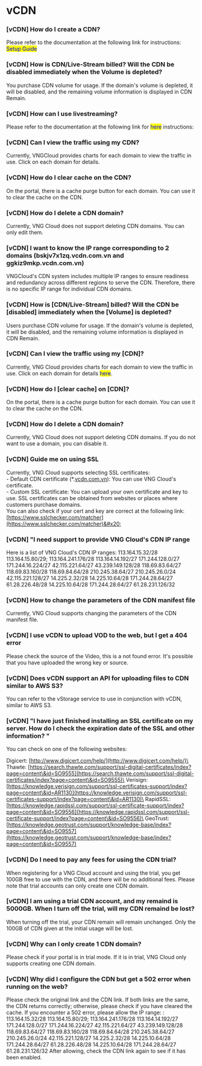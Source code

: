 # vCDN

### \[vCDN] How do I create a CDN?

Please refer to the documentation at the following link for instructions: <mark style="color:blue;">Setup Guide</mark>

### \[vCDN] How is CDN/Live-Stream billed? Will the CDN be disabled immediately when the Volume is depleted?

You purchase CDN volume for usage. If the domain's volume is depleted, it will be disabled, and the remaining volume information is displayed in CDN Remain.

### \[vCDN] How can I use livestreaming?

Please refer to the documentation at the following link for <mark style="color:blue;">here</mark> instructions:

### \[vCDN] Can I view the traffic using my CDN?

Currently, VNGCloud provides charts for each domain to view the traffic in use. Click on each domain for details.

### \[vCDN] How do I clear cache on the CDN?

On the portal, there is a cache purge button for each domain. You can use it to clear the cache on the CDN.

### \[vCDN] How do I delete a CDN domain?

Currently, VNG Cloud does not support deleting CDN domains. You can only edit them.

### \[vCDN] I want to know the IP range corresponding to 2 domains (bskjv7x1zq.vcdn.com.vn and ggkiz9mkp.vcdn.com.vn)

VNGCloud's CDN system includes multiple IP ranges to ensure readiness and redundancy across different regions to serve the CDN. Therefore, there is no specific IP range for individual CDN domains.

### \[vCDN] How is \[CDN/Live-Stream] billed? Will the CDN be \[disabled] immediately when the \[Volume] is depleted?

Users purchase CDN volume for usage. If the domain's volume is depleted, it will be disabled, and the remaining volume information is displayed in CDN Remain.

### \[vCDN] Can I view the traffic using my \[CDN]?

Currently, VNG Cloud provides charts for each domain to view the traffic in use. Click on each domain for details <mark style="color:blue;">here</mark>.

### \[vCDN] How do I \[clear cache] on \[CDN]?

On the portal, there is a cache purge button for each domain. You can use it to clear the cache on the CDN.

### \[vCDN] How do I delete a CDN domain?

Currently, VNG Cloud does not support deleting CDN domains. If you do not want to use a domain, you can disable it.

### \[vCDN] Guide me on using SSL

Currently, VNG Cloud supports selecting SSL certificates:\
\- Default CDN certificate (\*.[vcdn.com.vn](http://vcdn.com.vn/)): You can use VNG Cloud's certificate.\
\- Custom SSL certificate: You can upload your own certificate and key to use. SSL certificates can be obtained from websites or places where customers purchase domains.\
You can also check if your cert and key are correct at the following link:\
[https://www.sslchecker.com/matcher](https://www.sslchecker.com/matcher)&#x20;

### \[vCDN] "I need support to provide VNG Cloud's CDN IP range

Here is a list of VNG Cloud's CDN IP ranges: 113.164.15.32/28 113.164.15.80/29; 113.164.241.176/28 113.164.14.192/27 171.244.128.0/27 171.244.16.224/27 42.115.221.64/27 43.239.149.128/28 118.69.83.64/27 118.69.83.160/28 118.69.84.64/28 210.245.38.64/27 210.245.26.0/24 42.115.221.128/27 14.225.2.32/28 14.225.10.64/28 171.244.28.64/27 61.28.226.48/28 14.225.10.64/28 171.244.28.64/27 61.28.231.126/32

### \[vCDN] How to change the parameters of the CDN manifest file

Currently, VNG Cloud supports changing the parameters of the CDN manifest file.

### \[vCDN] I use vCDN to upload VOD to the web, but I get a 404 error

Please check the source of the Video, this is a not found error. It's possible that you have uploaded the wrong key or source.

### \[vCDN] Does vCDN support an API for uploading files to CDN similar to AWS S3?

You can refer to the vStorage service to use in conjunction with vCDN, similar to AWS S3.

### \[vCDN] "I have just finished installing an SSL certificate on my server. How do I check the expiration date of the SSL and other information? "

You can check on one of the following websites:

Digicert: [http://www.digicert.com/help/](http://www.digicert.com/help/)\
Thawte: [https://search.thawte.com/support/ssl-digital-certificates/index?page=content\&id=SO9555](https://search.thawte.com/support/ssl-digital-certificates/index?page=content\&id=SO9555)\
Verisign: [https://knowledge.verisign.com/support/ssl-certificates-support/index?page=content\&id=AR1130](https://knowledge.verisign.com/support/ssl-certificates-support/index?page=content\&id=AR1130)\
RapidSSL: [https://knowledge.rapidssl.com/support/ssl-certificate-support/index?page=content\&id=SO9556](https://knowledge.rapidssl.com/support/ssl-certificate-support/index?page=content\&id=SO9556)\
GeoTrust: [https://knowledge.geotrust.com/support/knowledge-base/index?page=content\&id=SO9557](https://knowledge.geotrust.com/support/knowledge-base/index?page=content\&id=SO9557)

### \[vCDN] Do I need to pay any fees for using the CDN trial?

When registering for a VNG Cloud account and using the trial, you get 100GB free to use with the CDN, and there will be no additional fees. Please note that trial accounts can only create one CDN domain.

### \[vCDN] I am using a trial CDN account, and my remaind is 5000GB. When I turn off the trial, will my CDN remaind be lost?

When turning off the trial, your CDN remain will remain unchanged. Only the 100GB of CDN given at the initial usage will be lost.

### \[vCDN] Why can I only create 1 CDN domain?

Please check if your portal is in trial mode. If it is in trial, VNG Cloud only supports creating one CDN domain.

### \[vCDN] Why did I configure the CDN but get a 502 error when running on the web?

Please check the original link and the CDN link. If both links are the same, the CDN returns correctly; otherwise, please check if you have cleared the cache. If you encounter a 502 error, please allow the IP range: : 113.164.15.32/28 113.164.15.80/29; 113.164.241.176/28 113.164.14.192/27 171.244.128.0/27 171.244.16.224/27 42.115.221.64/27 43.239.149.128/28 118.69.83.64/27 118.69.83.160/28 118.69.84.64/28 210.245.38.64/27 210.245.26.0/24 42.115.221.128/27 14.225.2.32/28 14.225.10.64/28 171.244.28.64/27 61.28.226.48/28 14.225.10.64/28 171.244.28.64/27 61.28.231.126/32 After allowing, check the CDN link again to see if it has been enabled.
